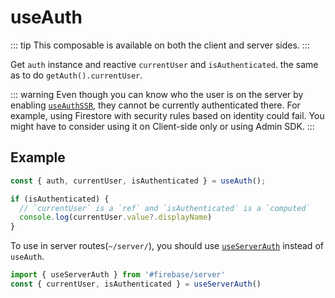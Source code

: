 # useAuth

::: tip
This composable is available on both the client and server sides.
:::

Get `auth` instance and reactive `currentUser` and `isAuthenticated`. the same as to do `getAuth().currentUser`.

::: warning
Even though you can know who the user is on the server by enabling [`useAuthSSR`](../guide/configuration#useauthssr), they cannot be currently authenticated there. For example, using Firestore with security rules based on identity could fail. You might have to consider using it on Client-side only or using Admin SDK.
:::

## Example

```ts
const { auth, currentUser, isAuthenticated } = useAuth();

if (isAuthenticated) {
  // `currentUser` is a `ref` and `isAuthenticated` is a `computed`
  console.log(currentUser.value?.displayName)
}
```

To use in server routes(`~/server/`), you should use [`useServerAuth`](./use-server-auth) instead of `useAuth`.

```ts
import { useServerAuth } from '#firebase/server'
const { currentUser, isAuthenticated } = useServerAuth()
```
